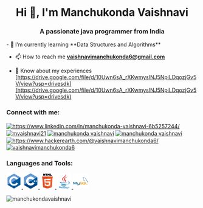 <h1 align="center">Hi 👋, I'm Manchukonda Vaishnavi</h1>
<h3 align="center">A passionate java programmer from India</h3>
- 🌱 I’m currently learning **Data Structures and Algorithms**

- 📫 How to reach me **vaishnavimanchukonda6@gmail.com**

- 📄 Know about my experiences [https://drive.google.com/file/d/10Uwn6sA_rXKwmyslNJ5NpiLDqozjGv5V/view?usp=drivesdk](https://drive.google.com/file/d/10Uwn6sA_rXKwmyslNJ5NpiLDqozjGv5V/view?usp=drivesdk)

<h3 align="left">Connect with me:</h3>
<p align="left">
<a href="https://linkedin.com/in/https://www.linkedin.com/in/manchukonda-vaishnavi-6b5257244/" target="blank"><img align="center" src="https://raw.githubusercontent.com/rahuldkjain/github-profile-readme-generator/master/src/images/icons/Social/linked-in-alt.svg" alt="https://www.linkedin.com/in/manchukonda-vaishnavi-6b5257244/" height="30" width="40" /></a>
<a href="https://www.codechef.com/users/mvaishnavi21" target="blank"><img align="center" src="https://cdn.jsdelivr.net/npm/simple-icons@3.1.0/icons/codechef.svg" alt="mvaishnavi21" height="30" width="40" /></a>
<a href="https://www.hackerrank.com/manchukonda vaishnavi" target="blank"><img align="center" src="https://raw.githubusercontent.com/rahuldkjain/github-profile-readme-generator/master/src/images/icons/Social/hackerrank.svg" alt="manchukonda vaishnavi" height="30" width="40" /></a>
<a href="https://www.leetcode.com/manchukonda vaishnavi" target="blank"><img align="center" src="https://raw.githubusercontent.com/rahuldkjain/github-profile-readme-generator/master/src/images/icons/Social/leet-code.svg" alt="manchukonda vaishnavi" height="30" width="40" /></a>
<a href="https://www.hackerearth.com/https://www.hackerearth.com/@vaishnavimanchukonda6/" target="blank"><img align="center" src="https://raw.githubusercontent.com/rahuldkjain/github-profile-readme-generator/master/src/images/icons/Social/hackerearth.svg" alt="https://www.hackerearth.com/@vaishnavimanchukonda6/" height="30" width="40" /></a>
<a href="https://auth.geeksforgeeks.org/user/vaishnavimanchukonda6" target="blank"><img align="center" src="https://raw.githubusercontent.com/rahuldkjain/github-profile-readme-generator/master/src/images/icons/Social/geeks-for-geeks.svg" alt="vaishnavimanchukonda6" height="30" width="40" /></a>
</p>

<h3 align="left">Languages and Tools:</h3>
<p align="left"> <a href="https://www.cprogramming.com/" target="_blank" rel="noreferrer"> <img src="https://raw.githubusercontent.com/devicons/devicon/master/icons/c/c-original.svg" alt="c" width="40" height="40"/> </a> <a href="https://www.w3schools.com/cpp/" target="_blank" rel="noreferrer"> <img src="https://raw.githubusercontent.com/devicons/devicon/master/icons/cplusplus/cplusplus-original.svg" alt="cplusplus" width="40" height="40"/> </a> <a href="https://www.w3.org/html/" target="_blank" rel="noreferrer"> <img src="https://raw.githubusercontent.com/devicons/devicon/master/icons/html5/html5-original-wordmark.svg" alt="html5" width="40" height="40"/> </a> <a href="https://www.java.com" target="_blank" rel="noreferrer"> <img src="https://raw.githubusercontent.com/devicons/devicon/master/icons/java/java-original.svg" alt="java" width="40" height="40"/> </a> <a href="https://www.mysql.com/" target="_blank" rel="noreferrer"> <img src="https://raw.githubusercontent.com/devicons/devicon/master/icons/mysql/mysql-original-wordmark.svg" alt="mysql" width="40" height="40"/> </a> </p>

<p><img align="center" src="https://github-readme-stats.vercel.app/api/top-langs?username=manchukondavaishnavi&show_icons=true&locale=en&layout=compact" alt="manchukondavaishnavi" /></p>
